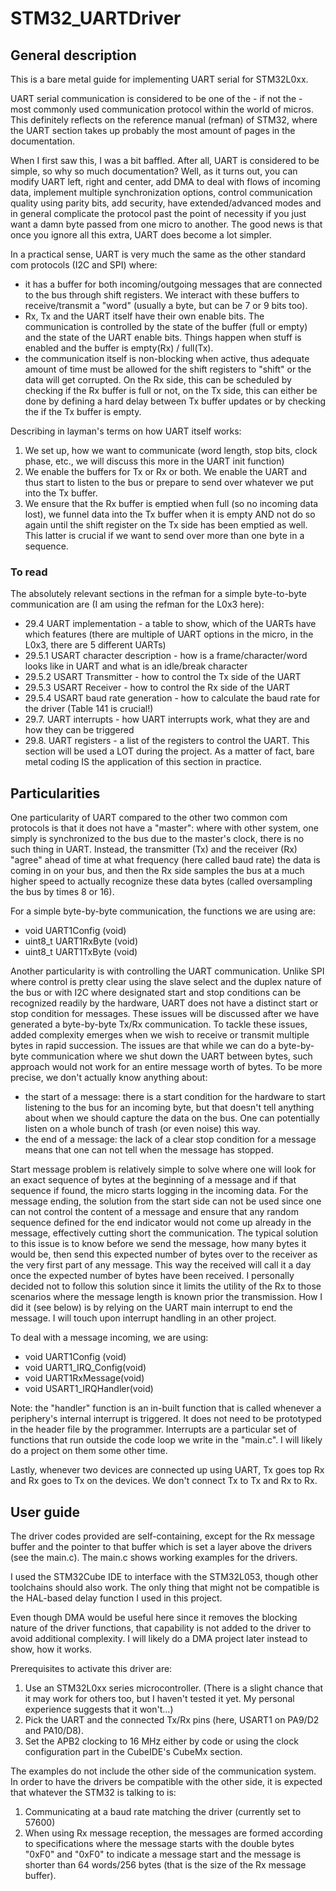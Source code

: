 # STM32_UARTDriver

## General description

This is a bare metal guide for implementing UART serial for STM32L0xx.

UART serial communication is considered to be one of the - if not the - most commonly used communication protocol within the world of micros. This definitely reflects on the reference manual (refman) of STM32, where the UART section takes up probably the most amount of pages in the documentation.

When I first saw this, I was a bit baffled. After all, UART is considered to be simple, so why so much documentation? Well, as it turns out, you can modify UART left, right and center, add DMA to deal with flows of incoming data, implement multiple synchronization options, control communication quality using parity bits, add security, have extended/advanced modes and in general complicate the protocol past the point of necessity if you just want a damn byte passed from one micro to another. The good news is that once you ignore all this extra, UART does become a lot simpler.

In a practical sense, UART is very much the same as the other standard com protocols (I2C and SPI) where:
- it has a buffer for both incoming/outgoing messages that are connected to the bus through shift registers. We interact with these buffers to receive/transmit a "word" (usually a byte, but can be 7 or 9 bits too).
- Rx, Tx and the UART itself have their own enable bits. The communication is controlled by the state of the buffer (full or empty) and the state of the UART enable bits. Things happen when stuff is enabled and the buffer is empty(Rx) / full(Tx).
- the communication itself is non-blocking when active, thus adequate amount of time must be allowed for the shift registers to "shift" or the data will get corrupted. On the Rx side, this can be scheduled by checking if the Rx buffer is full or not, on the Tx side, this can either be done by defining a hard delay between Tx buffer updates or by checking the if the Tx buffer is empty.

Describing in layman's terms on how UART itself works:
 1) We set up, how we want to communicate (word length, stop bits, clock phase, etc., we will discuss this more in the UART init function)
 2) We enable the buffers for Tx or Rx or both. We enable the UART and thus start to listen to the bus or prepare to send over whatever we put into the Tx buffer.
 3) We ensure that the Rx buffer is emptied when full (so no incoming data lost), we funnel data into the Tx buffer when it is empty AND not do so again until the shift register on the Tx side has been emptied as well. This latter is crucial if we want to send over more than  one byte in a sequence.

### To read
The absolutely relevant sections in the refman for a simple byte-to-byte communication are (I am using the refman for the L0x3 here):

- 29.4 UART implementation - a table to show, which of the UARTs have which features (there are multiple of UART options in the micro, in the L0x3, there are 5 different UARTs)
- 29.5.1 USART character description - how is a frame/character/word looks like in UART and what is an idle/break character
- 29.5.2 USART Transmitter - how to control the Tx side of the UART 
- 29.5.3 USART Receiver - how to control the Rx side of the UART 
- 29.5.4 USART baud rate generation - how to calculate the baud rate for the driver (Table 141 is crucial!)
- 29.7. UART interrupts - how UART interrupts work, what they are and how they can be triggered
- 29.8. UART registers - a list of the registers to control the UART. This section will be used a LOT during the project. As a matter of fact, bare metal coding IS the application of this section in practice.


## Particularities
One particularity of UART compared to the other two common com protocols is that it does not have a "master": where with other system, one simply is synchronized to the bus due to the master's clock, there is no such thing in UART. Instead, the transmitter (Tx) and the receiver (Rx) "agree" ahead of time at what frequency (here called baud rate) the data is coming in on your bus, and then the Rx side samples the bus at a much higher speed to actually recognize these data bytes (called oversampling the bus by times 8 or 16).

For a simple byte-by-byte communication, the functions we are using are:
- void UART1Config (void)
- uint8_t UART1RxByte (void)
- uint8_t UART1TxByte (void)

Another particularity is with controlling the UART communication. Unlike SPI where control is pretty clear using the slave select and the duplex nature of the bus or with I2C where designated start and stop conditions can be recognized readily by the hardware, UART does not have a distinct start or stop condition for messages. These issues will be discussed after we have generated a byte-by-byte Tx/Rx communication. To tackle these issues, added complexity emerges when we wish to receive or transmit multiple bytes in rapid succession. The issues are that while we can do a byte-by-byte communication where we shut down the UART between bytes, such approach would not work for an entire message worth of bytes. To be more precise, we don't actually know anything about:
- the start of a message: there is a start condition for the hardware to start listening to the bus for an incoming byte, but that doesn't tell anything about when we should capture the data on the bus. One can potentially listen on a whole bunch of trash (or even noise) this way. 
- the end of a message: the lack of a clear stop condition for a message means that one can not tell when the message has stopped.

Start message problem is relatively simple to solve where one will look for an exact sequence of bytes at the beginning of a message and if that sequence if found, the micro starts logging in the incoming data.
For the message ending, the solution from the start side can not be used since one can not control the content of a message and ensure that any random sequence defined for the end indicator would not come up already in the message, effectively cutting short the communication. The typical solution to this issue is to know before we send the message, how many bytes it would be, then send this expected number of bytes over to the receiver as the very first part of any message. This way the received will call it a day once the expected number of bytes have been received. I personally decided not to follow this solution since it limits the utility of the Rx to those scenarios where the message length is known prior the transmission. How I did it (see below) is by relying on the UART main interrupt to end the message. I will touch upon interrupt handling in an other project.

To deal with a message incoming, we are using:
- void UART1Config (void)
- void UART1_IRQ_Config(void)
- void UART1RxMessage(void)
- void USART1_IRQHandler(void)

Note: the "handler" function is an in-built function that is called whenever a periphery's internal interrupt is triggered. It does not need to be prototyped in the header file by the programmer. Interrupts are a particular set of functions that run outside the code loop we write in the "main.c". I will likely do a project on them some other time.

Lastly, whenever two devices are connected up using UART, Tx goes top Rx and Rx goes to Tx on the devices. We don't connect Tx to Tx and Rx to Rx.

## User guide
The driver codes provided are self-containing, except for the Rx message buffer and the pointer to that buffer which is set a layer above the drivers (see the main.c). The main.c shows working examples for the drivers.

I used the STM32Cube IDE to interface with the STM32L053, though other toolchains should also work. The only thing that might not be compatible is the HAL-based delay function I used in this project.

Even though DMA would be useful here since it removes the blocking nature of the driver functions, that capability is not added to the driver to avoid additional complexity. I will likely do a DMA project later instead to show, how it works.

Prerequisites to activate this driver are:
  1) Use an STM32L0xx series microcontroller. (There is a slight chance that it may work for others too, but I haven't tested it yet. My personal experience suggests that it won't...)
  2) Pick the UART and the connected Tx/Rx pins (here, USART1 on PA9/D2 and PA10/D8).
  3) Set the APB2 clocking to 16 MHz either by code or using the clock configuration part in the CubeIDE's CubeMx section.

The examples do not include the other side of the communication system. In order to have the drivers be compatible with the other side, it is expected that whatever the STM32 is talking to is:
1) Communicating at a baud rate matching the driver (currently set to 57600)
2) When using Rx message reception, the messages are formed according to specifications where the message starts with the double bytes "0xF0" and "0xF0" to indicate a message start and the message is shorter than 64 words/256 bytes (that is the size of the Rx message buffer).
